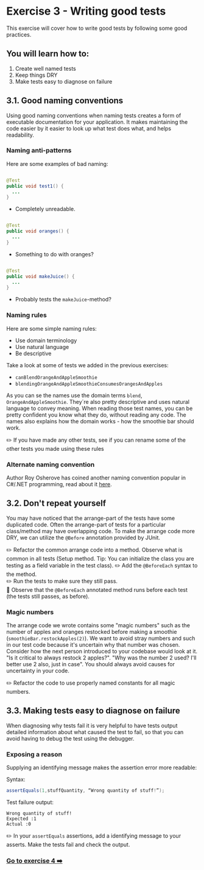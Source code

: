 # Exercise 3 - Writing good tests

This exercise will cover how to write good tests by following some good practices.

## You will learn how to:

1. Create well named tests
2. Keep things DRY
3. Make tests easy to diagnose on failure

## 3.1. Good naming conventions

Using good naming conventions when naming tests creates a form of executable documentation for your application. It
makes maintaining the code easier by it easier to look up what test does what, and helps readability.

### Naming anti-patterns

Here are some examples of bad naming:

```java

@Test
public void test1() {
  ...
}
```

- Completely unreadable.

```java

@Test
public void oranges() {
  ...
}
```

- Something to do with oranges?

```java

@Test
public void makeJuice() {
  ...
}
```

- Probably tests the `makeJuice`-method?

### Naming rules

Here are some simple naming rules:

- Use domain terminology
- Use natural language
- Be descriptive

Take a look at some of tests we added in the previous exercises:

- `canBlendOrangeAndAppleSmoothie`
- `blendingOrangeAndAppleSmoothieConsumesOrangesAndApples`

As you can se the names use the domain terms `blend`, `OrangeAndAppleSmoothie`. They´re also pretty descriptive and uses
natural language to convey meaning. When reading those test names, you can be pretty confident you know what they do,
without reading any code. The names also explains how the domain works - how the smoothie bar should work.

:pencil2: If you have made any other tests, see if you can rename some of the other tests you made using these rules

### Alternate naming convention

Author Roy Osherove has coined another naming convention popular in C#/.NET programming, read about
it [here](http://osherove.com/blog/2005/4/3/naming-standards-for-unit-tests.html).

## 3.2. Don't repeat yourself

You may have noticed that the arrange-part of the tests have some duplicated code. Often the arrange-part of tests for a
particular class/method may have overlapping code. To make the arrange code more DRY, we can utilize the `@Before`
annotation provided by JUnit.

:pencil2: Refactor the common arrange code into a method.  Observe what is common in all tests (Setup method. Tip: You can initialize the class you are testing as a field variable in the test class). 
:pencil2: Add the `@BeforeEach` syntax to the method.  
:pencil2: Run the tests to make sure they still pass.  
:book: Observe that the `@BeforeEach` annotated method runs before each test (the tests still passes, as before).

### Magic numbers

The arrange code we wrote contains some "magic numbers" such as the number of apples and oranges restocked before making
a smoothie (`smoothieBar.restockApples(2)`). We want to avoid stray numbers and such in our test code because it's
uncertain why that number was chosen. Consider how the next person introduced to your codebase would look at it. "Is it
critical to always restock 2 apples?". "Why was the number 2 used? I'll better use 2 also, just in case". You should
always avoid causes for uncertainty in your code.

:pencil2: Refactor the code to use properly named constants for all magic numbers.

## 3.3. Making tests easy to diagnose on failure

When diagnosing why tests fail it is very helpful to have tests output detailed information about what caused the test
to fail, so that you can avoid having to debug the test using the debugger.

### Exposing a reason

Supplying an identifying message makes the assertion error more readable:

Syntax:

```java
assertEquals(1,stuffQuantity, “Wrong quantity of stuff!”);
```

Test failure output:

```
Wrong quantity of stuff!
Expected :1
Actual :0
```

:pencil2: In your `assertEquals` assertions, add a identifying message to your asserts. Make the tests fail and check the output. 

### [Go to exercise 4 :arrow_right:](exercise-4.md)
